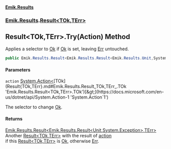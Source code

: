 #### [Emik.Results](index.md 'index')
### [Emik.Results](Emik.Results.md 'Emik.Results').[Result&lt;TOk,TErr&gt;](Result{TOk,TErr}.md 'Emik.Results.Result<TOk,TErr>')

## Result<TOk,TErr>.Try(Action<TOk>) Method

Applies a selector to [Ok](Result{TOk,TErr}.Ok.md 'Emik.Results.Result<TOk,TErr>.Ok') if [Ok](Result{TOk,TErr}.Ok.md 'Emik.Results.Result<TOk,TErr>.Ok') is set, leaving [Err](Result{TOk,TErr}.Err.md 'Emik.Results.Result<TOk,TErr>.Err') untouched.

```csharp
public Emik.Results.Result<Emik.Results.Result<Emik.Results.Unit,System.Exception>,TErr> Try(System.Action<TOk> action);
```
#### Parameters

<a name='Emik.Results.Result_TOk,TErr_.Try(System.Action_TOk_).action'></a>

`action` [System.Action&lt;](https://docs.microsoft.com/en-us/dotnet/api/System.Action-1 'System.Action`1')[TOk](Result{TOk,TErr}.md#Emik.Results.Result_TOk,TErr_.TOk 'Emik.Results.Result<TOk,TErr>.TOk')[&gt;](https://docs.microsoft.com/en-us/dotnet/api/System.Action-1 'System.Action`1')

The selector to change [Ok](Result{TOk,TErr}.Ok.md 'Emik.Results.Result<TOk,TErr>.Ok').

#### Returns
[Emik.Results.Result&lt;](Result{TOk,TErr}.md 'Emik.Results.Result<TOk,TErr>')[Emik.Results.Result&lt;](Result{TOk,TErr}.md 'Emik.Results.Result<TOk,TErr>')[Unit](Unit.md 'Emik.Results.Unit')[,](Result{TOk,TErr}.md 'Emik.Results.Result<TOk,TErr>')[System.Exception](https://docs.microsoft.com/en-us/dotnet/api/System.Exception 'System.Exception')[&gt;](Result{TOk,TErr}.md 'Emik.Results.Result<TOk,TErr>')[,](Result{TOk,TErr}.md 'Emik.Results.Result<TOk,TErr>')[TErr](Result{TOk,TErr}.md#Emik.Results.Result_TOk,TErr_.TErr 'Emik.Results.Result<TOk,TErr>.TErr')[&gt;](Result{TOk,TErr}.md 'Emik.Results.Result<TOk,TErr>')  
Another [Result&lt;TOk,TErr&gt;](Result{TOk,TErr}.md 'Emik.Results.Result<TOk,TErr>') with the result of [action](Result{TOk,TErr}.Try(Action{TOk}).md#Emik.Results.Result_TOk,TErr_.Try(System.Action_TOk_).action 'Emik.Results.Result<TOk,TErr>.Try(System.Action<TOk>).action')  
if this [Result&lt;TOk,TErr&gt;](Result{TOk,TErr}.md 'Emik.Results.Result<TOk,TErr>') is [Ok](Result{TOk,TErr}.Ok.md 'Emik.Results.Result<TOk,TErr>.Ok'), otherwise [Err](Result{TOk,TErr}.Err.md 'Emik.Results.Result<TOk,TErr>.Err').